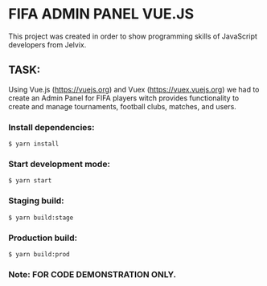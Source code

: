 # FIFA ADMIN PANEL VUE.JS

This project was created in order to show programming skills of JavaScript developers from Jelvix.

## TASK:
Using Vue.js (https://vuejs.org) and Vuex (https://vuex.vuejs.org) we had to create an Admin Panel
 for FIFA players witch provides functionality to create and manage tournaments, football clubs, 
 matches, and users.
 
### Install dependencies:
`$ yarn install`

### Start development mode:
`$ yarn start`

### Staging build: 
`$ yarn build:stage`

### Production build:
`$ yarn build:prod` 


### Note: FOR CODE DEMONSTRATION ONLY.
